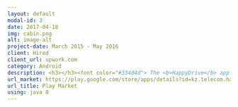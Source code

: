 ```yaml
---
layout: default
modal-id: 3
date: 2017-04-18
img: cabin.png
alt: image-alt
project-date: March 2015 - May 2016
client: Hired
client_url: upwork.com
category: Android
description: <h3></h3><font color="#334d4d"> The <b>HappyDrive</b> app is designed and developed for small and medium size business CEOs. They use this to save and then share their contact details using Photo/Video or NFC with QR code. A user typically saves his email, phone numbers and media content. He also able to browse other business cards and take actions like/comment on them. <h4>Technical description.</h4> When I was working on this project the most challenging experience was to implement reader and generator of QR code. I decided to make this feature as a service for the app. I created a QR contract(interface) which was describing what functionality it can provide to clients and then implemented this contract as a service. The QRService itself was containing protected QRCameraService(handling camera opening/closing/pausing/lifecycle and detecting QR) protected QRReaderService(takes image and processing it, either return null or QR content). This gave me a good and easy to use QR API which was responsible for its own camera handling and lifecycle callbacks handling(which was connected to calling context). I only needed to delegate the "readQr" command to it. </font>
url_market: https://play.google.com/store/apps/details?id=kz.telecom.happydrive
url_title: Play Market
using: java 8
---
```

